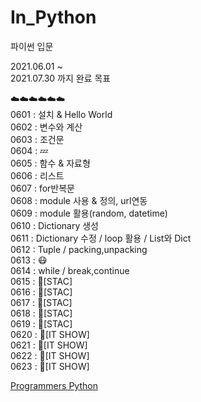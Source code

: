 # In_Python
파이썬 입문

2021.06.01 ~    
2021.07.30 까지 완료 목표   


☁️☁️☁️☁️☁️☁️      
0601 : 설치 & Hello World   
0602 : 변수와 계산   
0603 : 조건문   
0604 : 💤    
0605 : 함수 & 자료형   
0606 : 리스트     
0607 : for반복문     
0608 : module 사용 & 정의, url연동     
0609 : module 활용(random, datetime)     
0610 : Dictionary 생성    
0611 : Dictionary 수정 / loop 활용 / List와 Dict    
0612 : Tuple / packing,unpacking       
0613 : 😷     
0614 : while / break,continue     
0615 : 🏫[STAC]    
0616 : 🏫[STAC]     
0617 : 🏫[STAC]     
0618 : 🏫[STAC]      
0619 : 🏫[STAC]    
0620 : 🏫[IT SHOW]       
0621 : 🏫[IT SHOW]       
0622 : 🏫[IT SHOW]      
0623 : 🏫[IT SHOW]      

[Programmers Python](https://programmers.co.kr/learn/courses/2)
